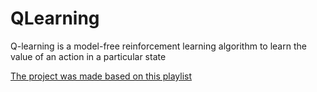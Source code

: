 # QLearning

Q-learning is a model-free reinforcement learning algorithm to learn the value of an action in a particular state

[The project was made based on this playlist](https://www.youtube.com/watch?v=yMk_XtIEzH8&list=PLQVvvaa0QuDezJFIOU5wDdfy4e9vdnx-7&index=1&ab_channel=sentdex)
